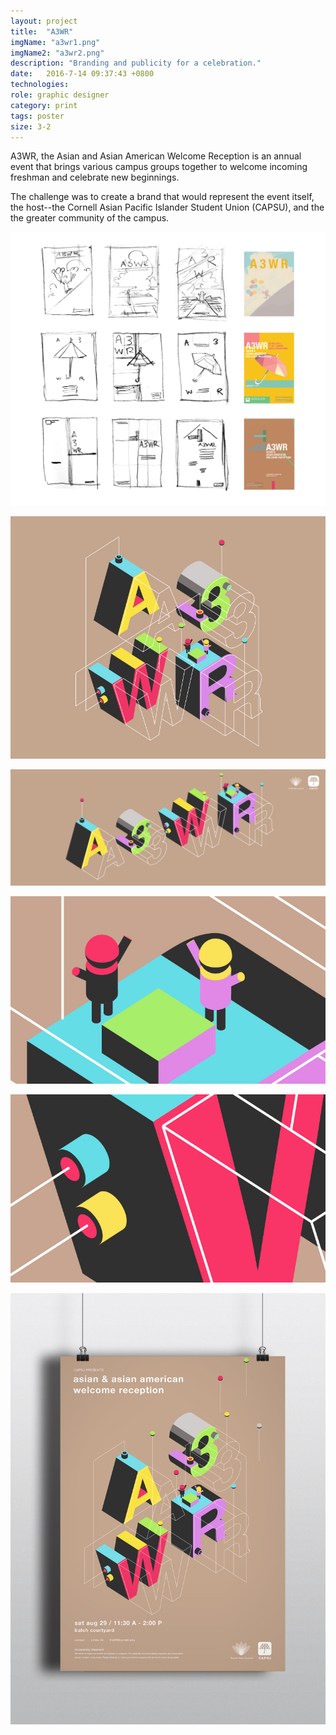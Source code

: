 ```yaml
---
layout: project
title:  "A3WR"
imgName: "a3wr1.png"
imgName2: "a3wr2.png"
description: "Branding and publicity for a celebration."
date:   2016-7-14 09:37:43 +0800
technologies: 
role: graphic designer
category: print
tags: poster
size: 3-2
---
```


A3WR, the Asian and Asian American Welcome Reception is an annual event that brings various campus groups together to welcome incoming freshman and celebrate new beginnings. 

The challenge was to create a brand that would represent the event itself, the host--the Cornell Asian Pacific Islander Student Union (CAPSU), and the the greater community of the campus. 

![Alt](/img/a3wr/sketches.jpg)

![Alt](/img/a3wr/qcard.jpg)

![Alt](/img/a3wr/fb.jpg)

![Alt](/img/a3wr/closeup.jpg)

![Alt](/img/a3wr/closeup2.jpg)

![Alt](/img/a3wr/context.jpg)

